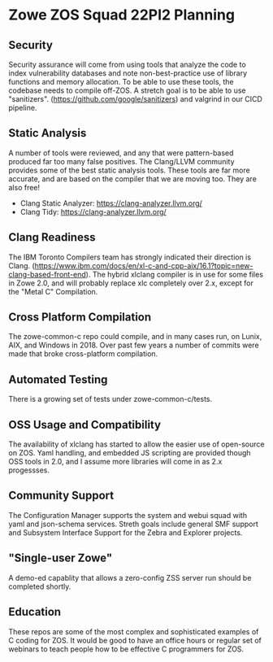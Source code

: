 # Zowe ZOS Squad 22PI2 Planning

## Security 

Security assurance will come from using tools that analyze the code to index vulnerability databases and note non-best-practice use of library functions and memory allocation.  To be able to use these tools, the codebase needs to compile off-ZOS.   A stretch goal is to be able to use "sanitizers".  (https://github.com/google/sanitizers) and valgrind in our CICD pipeline.  

## Static Analysis

A number of tools were reviewed, and any that were pattern-based produced far too many false positives.  The Clang/LLVM community provides some of the best static analysis tools.   These tools are far more accurate, and are based on the compiler that we are moving too.  They are also free!

- Clang Static Analyzer: https://clang-analyzer.llvm.org/
- Clang Tidy: https://clang-analyzer.llvm.org/

## Clang Readiness

The IBM Toronto Compilers team has strongly indicated their direction is Clang.  (https://www.ibm.com/docs/en/xl-c-and-cpp-aix/16.1?topic=new-clang-based-front-end).   The hybrid xlclang compiler is in use for some files in Zowe 2.0, and will probably replace xlc completely over 2.x, except for the "Metal C" Compilation.   

## Cross Platform Compilation

The zowe-common-c repo could compile, and in many cases run, on Lunix, AIX, and Windows in 2018.  Over past few years a number of commits were made that broke cross-platform compilation.  

## Automated Testing

There is a growing set of tests under zowe-common-c/tests.

## OSS Usage and Compatibility

The availability of xlclang has started to allow the easier use of open-source on ZOS.  Yaml handling, and embedded JS scripting are provided though OSS tools in 2.0, and I assume more libraries will come in as 2.x progessses.  

## Community Support

The Configuration Manager supports the system and webui squad with yaml and json-schema services.   Streth goals include general SMF support and Subsystem Interface Support for the Zebra and Explorer projects.

## "Single-user Zowe"

A demo-ed capablity that allows a zero-config ZSS server run should be completed shortly.  

## Education

These repos are some of the most complex and sophisticated examples of C coding for ZOS.   It would be good to have an office hours or regular set of webinars to teach people how to be effective C programmers for ZOS.

